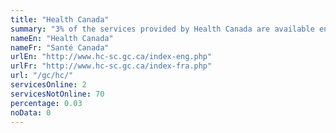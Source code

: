 ```yaml
---
title: "Health Canada"
summary: "3% of the services provided by Health Canada are available end-to-end online. 2 are available online, and 70 are not available online."
nameEn: "Health Canada"
nameFr: "Santé Canada"
urlEn: "http://www.hc-sc.gc.ca/index-eng.php"
urlFr: "http://www.hc-sc.gc.ca/index-fra.php"
url: "/gc/hc/"
servicesOnline: 2
servicesNotOnline: 70
percentage: 0.03
noData: 0
---
```

